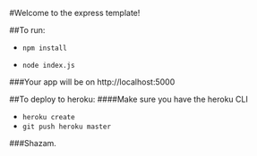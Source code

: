 #Welcome to the express template!

##To run:

- ```npm install```

- ```node index.js```

###Your app will be on http://localhost:5000

##To deploy to heroku:
####Make sure you have the heroku CLI

- ```heroku create```
- ```git push heroku master```

###Shazam.
